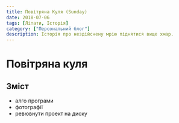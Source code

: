 ```yaml
---
title: Повітряна Куля (Sunday)
date: 2018-07-06
tags: [Літати, Історія]
category: ["Персональний блог"]
description: Історія про нездійснену мрію піднятися вище хмар.
---
```


# Повітряна куля

## Зміст
- алго програми
- фотографії
- ревювнути проект на диску
